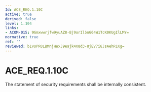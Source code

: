 ```yaml
---
Id: ACE_REQ.1.10C
active: true
derived: false
level: 1.104
links:
- ACOM-015: 9Gmxwwrjfw9yuAZ8-Bj9orIlbnG64W1TcK0KUgIlLMY=
normative: true
ref: ''
reviewed: b1vsPR0LBMnjHWxJ9eajk4X8d3-8jEV7i8JsAehR1Kg=
---
```


# ACE_REQ.1.10C

The statement of security requirements shall be internally consistent.